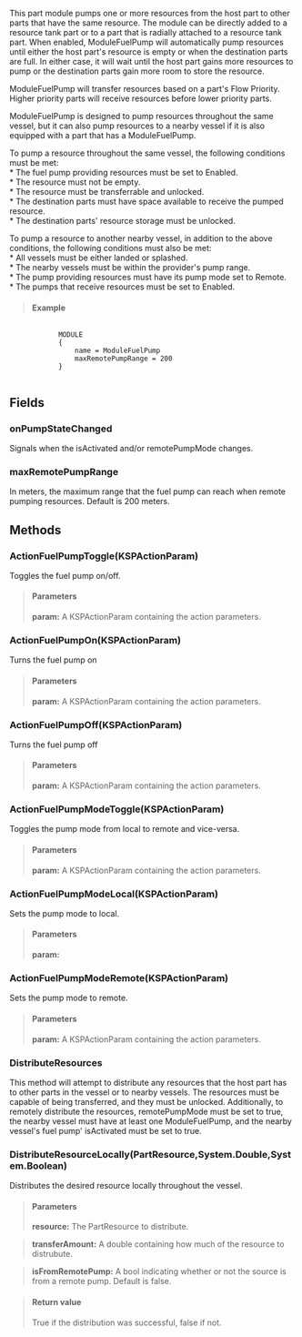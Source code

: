             
This part module pumps one or more resources from the host part to other parts that have the same resource. The module can be directly added to a resource tank part or to a part that is radially attached to a resource tank part. When enabled, ModuleFuelPump will automatically pump resources until either the host part's resource is empty or when the destination parts are full. In either case, it will wait until the host part gains more resources to pump or the destination parts gain more room to store the resource.
            
ModuleFuelPump will transfer resources based on a part's Flow Priority. Higher priority parts will receive resources before lower priority parts.  
            
ModuleFuelPump is designed to pump resources throughout the same vessel, but it can also pump resources to a nearby vessel if it is also equipped with a part that has a ModuleFuelPump.  
            
To pump a resource throughout the same vessel, the following conditions must be met:  
            * The fuel pump providing resources must be set to Enabled.  
            * The resource must not be empty.  
            * The resource must be transferrable and unlocked.  
            * The destination parts must have space available to receive the pumped resource.  
            * The destination parts' resource storage must be unlocked.  
            
To pump a resource to another nearby vessel, in addition to the above conditions, the following conditions must also be met:  
            * All vessels must be either landed or splashed.  
            * The nearby vessels must be within the provider's pump range.  
            * The pump providing resources must have its pump mode set to Remote.  
            * The pumps that receive resources must be set to Enabled.  
            
            
> #### Example
```

            MODULE
            {
                name = ModuleFuelPump
                maxRemotePumpRange = 200
            }
            
```

            
        
## Fields

### onPumpStateChanged
Signals when the isActivated and/or remotePumpMode changes.
### maxRemotePumpRange
In meters, the maximum range that the fuel pump can reach when remote pumping resources. Default is 200 meters.
## Methods


### ActionFuelPumpToggle(KSPActionParam)
Toggles the fuel pump on/off.
> #### Parameters
> **param:** A KSPActionParam containing the action parameters.


### ActionFuelPumpOn(KSPActionParam)
Turns the fuel pump on
> #### Parameters
> **param:** A KSPActionParam containing the action parameters.


### ActionFuelPumpOff(KSPActionParam)
Turns the fuel pump off
> #### Parameters
> **param:** A KSPActionParam containing the action parameters.


### ActionFuelPumpModeToggle(KSPActionParam)
Toggles the pump mode from local to remote and vice-versa.
> #### Parameters
> **param:** A KSPActionParam containing the action parameters.


### ActionFuelPumpModeLocal(KSPActionParam)
Sets the pump mode to local.
> #### Parameters
> **param:** 


### ActionFuelPumpModeRemote(KSPActionParam)
Sets the pump mode to remote.
> #### Parameters
> **param:** A KSPActionParam containing the action parameters.


### DistributeResources
This method will attempt to distribute any resources that the host part has to other parts in the vessel or to nearby vessels. The resources must be capable of being transferred, and they must be unlocked. Additionally, to remotely distribute the resources, remotePumpMode must be set to true, the nearby vessel must have at least one ModuleFuelPump, and the nearby vessel's fuel pump' isActivated must be set to true.

### DistributeResourceLocally(PartResource,System.Double,System.Boolean)
Distributes the desired resource locally throughout the vessel.
> #### Parameters
> **resource:** The PartResource to distribute.

> **transferAmount:** A double containing how much of the resource to distrubute.

> **isFromRemotePump:** A bool indicating whether or not the source is from a remote pump. Default is false.

> #### Return value
> True if the distribution was successful, false if not.

